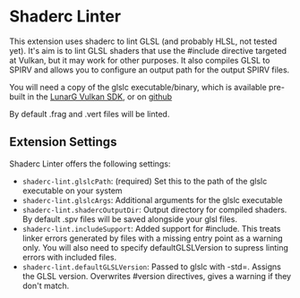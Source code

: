 # Shaderc Linter

This extension uses shaderc to lint GLSL (and probably HLSL, not tested yet). It's aim is to lint GLSL shaders that use the #include directive targeted at Vulkan, but it may work for other purposes. It also compiles GLSL to SPIRV and allows you to configure an output path for the output SPIRV files.

You will need a copy of the glslc executable/binary, which is available pre-built in the [LunarG Vulkan SDK](https://www.lunarg.com/vulkan-sdk/), or on [github](https://github.com/google/shaderc)

By default .frag and .vert files will be linted.

## Extension Settings

Shaderc Linter offers the following settings:

- `shaderc-lint.glslcPath`: (required) Set this to the path of the glslc executable on your system
- `shaderc-lint.glslcArgs`: Additional arguments for the glslc executable
- `shaderc-lint.shadercOutputDir`: Output directory for compiled shaders. By default .spv files will be saved alongside your glsl files.
- `shaderc-lint.includeSupport`: Added support for #include. This treats linker errors generated by files with a missing entry point as a warning only. You will also need to specify defaultGLSLVersion to supress linting errors with included files.
- `shaderc-lint.defaultGLSLVersion`: Passed to glslc with -std=. Assigns the GLSL version. Overwrites #version directives, gives a warning if they don't match.
